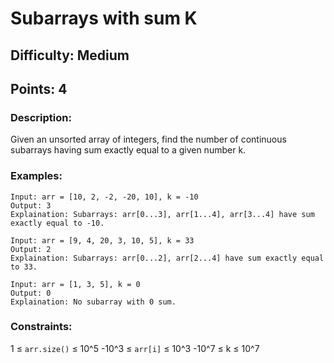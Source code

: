 # Subarrays with sum K
## Difficulty: Medium
## Points: 4
### Description:
Given an unsorted array of integers, find the number of continuous subarrays having sum exactly equal to a given number k.
### Examples:
```
Input: arr = [10, 2, -2, -20, 10], k = -10
Output: 3
Explaination: Subarrays: arr[0...3], arr[1...4], arr[3...4] have sum exactly equal to -10.
```
```
Input: arr = [9, 4, 20, 3, 10, 5], k = 33
Output: 2
Explaination: Subarrays: arr[0...2], arr[2...4] have sum exactly equal to 33.
```
```
Input: arr = [1, 3, 5], k = 0
Output: 0
Explaination: No subarray with 0 sum.
```

### Constraints:

1 ≤ `arr.size()` ≤ 10^5
-10^3 ≤ `arr[i]` ≤ 10^3
-10^7 ≤ k ≤ 10^7